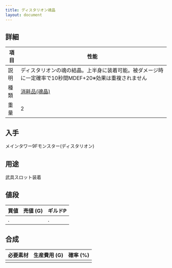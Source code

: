 ```yaml
---
title: ディスタリオン魂晶
layout: document
---
```

## 詳細

|項目|性能|
|---|---|
|説明|ディスタリオンの魂の結晶。上半身に装着可能。被ダメージ時に一定確率で10秒間MDEF+20※効果は重複されません|
|種類|[消耗品(魂晶)](消耗品(魂晶))|
|重量|2|

## 入手

メインタワー9Fモンスター(ディスタリオン)

## 用途

武具スロット装着

## 値段

|買値|売値 (G)|ギルドP|
|---|---|---|
|.||.|

## 合成

|必要素材|生産費用 (G)|確率 (%)|
|---|---|---|
||||

